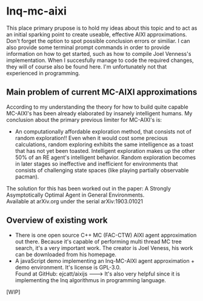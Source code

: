 # Inq-mc-aixi
This place primary prupose is to hold my ideas about this topic and to act as an initial sparking point to create useable, effective AIXI approximations. 
Don't forget the option to spot possible conclusion errors or similiar. 
I can also provide some terminal prompt commands in order to provide information on how to get started, such as how to compile Joel Venness's implementation.
When I succesfully manage to code the required changes, they will of course also be found here. I'm unfortunately not that experienced in programming.

## Main problem of current MC-AIXI approximations
According to my understanding the theory for how to build quite capable MC-AIXI's has been already elaborated by insanely intelligent humans.
My conclusion about the primary previous limiter for MC-AIXI's is: 

- An computationally affordable exploration method, that consists not of random exploration!!
Even when it would cost some precious calculations, random exploring exhibits the same intelligence as a toast that has not yet been toasted.
Intelligent exploration makes up the other 50% of an RE agent's intelligent behavior. Random exploration becomes in later stages so ineffective and inefficient for environments that consists of challenging state spaces (like playing partially observable pacman).

The solution for this has been worked out in the paper: A Strongly Asymptotically Optimal Agent in General Environments.  
Available at arXiv.org under the serial arXiv:1903.01021

## Overview of existing work
- There is one open source C++ MC (FAC-CTW) AIXI agent approximation out there. Because it's capable of performing multi thread MC tree search, it's a very important work. The creator is Joel Veness, his work can be downloaded from his homepage.
- A javaScript demo implementing an Inq-MC-AIXI agent approximation + demo environment. It's license is GPL-3.0.  
Found at GitHub: ejcatt/aixijs  ---> It's also very helpful since it is implementing the Inq algorithmus in programming language.  

[WIP]
